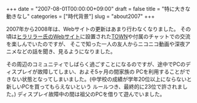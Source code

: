 +++
date = "2007-08-01T00:00:00+09:00"
draft = false
title = "特に大きな動きなし"
categories = ["時代背景"]
slug = "about2007"
+++

2007年から2008年は、Webサイトの更新はあまり行わなくなりました。
その頃は[ヒラリラー氏のWebサイト](http://hirarira.net/)に設置された[TOWN](/page/1st-town)や付属のチャットでの交流を楽しんでいたのですが、
そこで知った一人の友人からニコニコ動画や深夜アニメなどの話を聞き、見るようになりました。

その周辺のコミュニティでしばらく過ごすことになるのですが、途中でPCのディスプレイが故障してしまい、およそ5ヶ月の間家族の
PCを利用することができない状態となってしまいました。(中学校の成績が学年20位以上にならないと新しいPCを買ってもらえないという
ルールつき、最終的に23位で許されました。) ディスプレイ故障中の間は祖父のPCを借りて遊んでいました。

